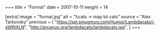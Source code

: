 +++
title = "Formal"
date = 2007-10-11
weight = 14

[extra]
image = "formal.jpg"
alt = "λcats → map lol cats"
source = "Alex Tarkovsky"
previous = [
  "https://spl.smugmug.com/Humor/Lambdacats/i-sWRtXLN",
  "http://arcanux.org/lambdacats/lambdacats.jpg",
]
+++
